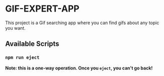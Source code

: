 # GIF-EXPERT-APP

This project is a Gif searching app where you can find gifs about any topic you want.

## Available Scripts

### `npm run eject`

**Note: this is a one-way operation. Once you `eject`, you can't go back!**

